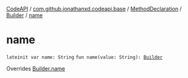 [CodeAPI](../../../index.md) / [com.github.jonathanxd.codeapi.base](../../index.md) / [MethodDeclaration](../index.md) / [Builder](index.md) / [name](.)

# name

`lateinit var name: String`
`fun name(value: String): `[`Builder`](index.md)

Overrides [Builder.name](../../-named/-builder/name.md)

